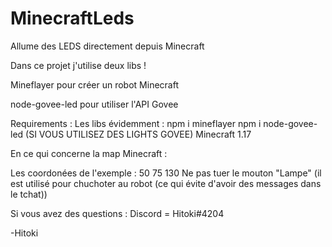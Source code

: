 # MinecraftLeds
Allume des LEDS directement depuis Minecraft

Dans ce projet j'utilise deux libs !

Mineflayer pour créer un robot Minecraft 

node-govee-led pour utiliser l'API Govee


Requirements : 
Les libs évidemment :
npm i mineflayer
npm i node-govee-led (SI VOUS UTILISEZ DES LIGHTS GOVEE)
Minecraft 1.17



En ce qui concerne la map Minecraft :

Les coordonées de l'exemple : 50 75 130
Ne pas tuer le mouton "Lampe" (il est utilisé pour chuchoter au robot (ce qui évite d'avoir des messages dans le tchat))

Si vous avez des questions : 
Discord = Hitoki#4204




-Hitoki

